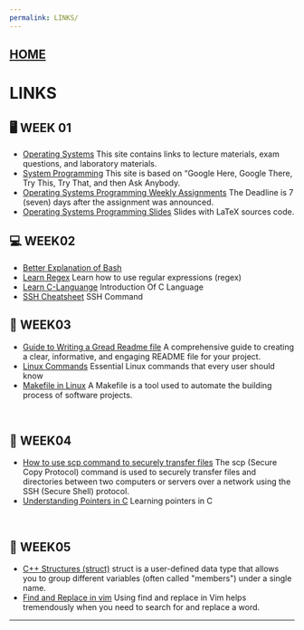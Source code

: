 ```yaml
---
permalink: LINKS/
---
```


## [HOME](../)

# LINKS

## 🖥️ WEEK 01

* [Operating Systems](https://os.vlsm.org/)
  This site contains links to lecture materials, exam questions, and laboratory materials.
* [System Programming](https://sp.vlsm.org/)
  This site is based on “Google Here, Google There, Try This, Try That, and then Ask Anybody.
* [Operating Systems Programming Weekly Assignments](https://demos.vlsm.org/)
  The Deadline is 7 (seven) days after the assignment was announced.
* [Operating Systems Programming Slides](https://docos.vlsm.org/)
  Slides with LaTeX sources code.

## 💻 WEEK02
* [Better Explanation of Bash](https://www.youtube.com/watch?v=I4EWvMFj37g)
* [Learn Regex](https://www.youtube.com/watch?v=bgBWp9EIlMM)
  Learn how to use regular expressions (regex)
* [Learn C-Languange](https://www.geeksforgeeks.org/c-language-introduction/)
  Introduction Of C Language
* [SSH Cheatsheet](https://quickref.me/ssh)
  SSH Command

## 💾 WEEK03
* [Guide to Writing a Gread Readme file](https://dev.to/quira/5-pro-tips-for-an-unbeatable-readme-143i)
  A comprehensive guide to creating a clear, informative, and engaging README file for your project.
* [Linux Commands](https://www.digitalocean.com/community/tutorials/linux-commands)
  Essential Linux commands that every user should know
* [Makefile in Linux](https://opensource.com/article/18/8/what-how-makefile)
  A Makefile is a tool used to automate the building process of software projects.
<br>

## 📘 WEEK04
* [How to use scp command to securely transfer files](https://linuxize.com/post/how-to-use-scp-command-to-securely-transfer-files/)
  The scp (Secure Copy Protocol) command is used to securely transfer files and directories between two computers or servers over a network using the SSH (Secure Shell) protocol.
* [Understanding Pointers in C](https://www.w3schools.com/c/c_pointers.php)
  Learning pointers in C
<br>

## 📒 WEEK05
* [C++ Structures (struct)](https://www.w3schools.com/cpp/cpp_structs.asp)
  struct is a user-defined data type that allows you to group different variables (often called "members") under a single name.
* [Find and Replace in vim](https://linuxize.com/post/vim-find-replace/)
  Using find and replace in Vim helps tremendously when you need to search for and replace a word.
<hr>
